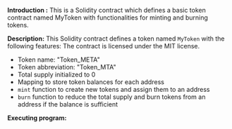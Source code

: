 **Introduction :**
This is a Solidity contract which defines a basic token contract named MyToken with functionalities for minting and burning tokens.

****Description:****
This Solidity contract defines a token named `MyToken` with the following features:
The contract is licensed under the MIT license.

- Token name: "Token_META"
- Token abbreviation: "Token_MTA"
- Total supply initialized to 0
- Mapping to store token balances for each address
- `mint` function to create new tokens and assign them to an address
- `burn` function to reduce the total supply and burn tokens from an address if the balance is sufficient

**Executing program:**

